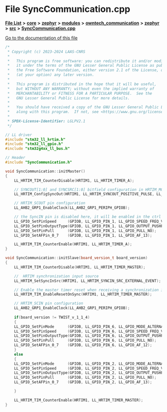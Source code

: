 

# File SyncCommunication.cpp

[**File List**](files.md) **>** [**core**](dir_771164b9325b04f1442f7a3ffa8ecb89.md) **>** [**zephyr**](dir_09002e7ce91f09aeb040dfd1861a47f4.md) **>** [**modules**](dir_6d0fb8ab814c517e7f155fb837e32f72.md) **>** [**owntech\_communication**](dir_c4fe9b0224a9586dd317852c3c5604f8.md) **>** [**zephyr**](dir_ed8beaa694e779377b0049b01e5ade22.md) **>** [**src**](dir_1a412f239039e530bef8001f48cd80a4.md) **>** [**SyncCommunication.cpp**](SyncCommunication_8cpp.md)

[Go to the documentation of this file](SyncCommunication_8cpp.md)


```C++
/*
 * Copyright (c) 2023-2024 LAAS-CNRS
 *
 *   This program is free software: you can redistribute it and/or modify
 *   it under the terms of the GNU Lesser General Public License as published by
 *   the Free Software Foundation, either version 2.1 of the License, or
 *   (at your option) any later version.
 *
 *   This program is distributed in the hope that it will be useful,
 *   but WITHOUT ANY WARRANTY; without even the implied warranty of
 *   MERCHANTABILITY or FITNESS FOR A PARTICULAR PURPOSE.  See the
 *   GNU Lesser General Public License for more details.
 *
 *   You should have received a copy of the GNU Lesser General Public License
 *   along with this program.  If not, see <https://www.gnu.org/licenses/>.
 *
 * SPDX-License-Identifier: LGLPV2.1
 */

// LL driver
#include "stm32_ll_hrtim.h"
#include "stm32_ll_gpio.h"
#include "stm32g4xx_ll_bus.h"

// Header
#include "SyncCommunication.h"

void SyncCommunication::initMaster()
{
    LL_HRTIM_TIM_CounterDisable(HRTIM1, LL_HRTIM_TIMER_A);

    // SYNCOUT[1:0] and SYNCSRC[1:0] bitfield configuration in HRTIM_MCR
    LL_HRTIM_ConfigSyncOut(HRTIM1, LL_HRTIM_SYNCOUT_POSITIVE_PULSE, LL_HRTIM_SYNCOUT_SRC_TIMA_START);

    // HRTIM_SCOUT pin configuration
    LL_AHB2_GRP1_EnableClock(LL_AHB2_GRP1_PERIPH_GPIOB);

    // the SyncIN pin is disabled here, it will be enabled in the ctrl task to ensure synchronization between master and slave.
    LL_GPIO_SetPinSpeed     (GPIOB, LL_GPIO_PIN_1, LL_GPIO_SPEED_FREQ_VERY_HIGH);
    LL_GPIO_SetPinOutputType(GPIOB, LL_GPIO_PIN_1, LL_GPIO_OUTPUT_PUSHPULL);
    LL_GPIO_SetPinPull      (GPIOB, LL_GPIO_PIN_1, LL_GPIO_PULL_NO);
    LL_GPIO_SetAFPin_0_7    (GPIOB, LL_GPIO_PIN_1, LL_GPIO_AF_13);

    LL_HRTIM_TIM_CounterEnable(HRTIM1, LL_HRTIM_TIMER_A);
}

void SyncCommunication::initSlave(board_version_t board_version)
{
    LL_HRTIM_TIM_CounterDisable(HRTIM1, LL_HRTIM_TIMER_MASTER);

    //  HRTIM synchronization input source
    LL_HRTIM_SetSyncInSrc(HRTIM1, LL_HRTIM_SYNCIN_SRC_EXTERNAL_EVENT);

    // Enable the master timer reset when receiving a synchronization input event
    LL_HRTIM_TIM_EnableResetOnSync(HRTIM1, LL_HRTIM_TIMER_MASTER);

    // HRTIM_SCIN pin configuration
    LL_AHB2_GRP1_EnableClock(LL_AHB2_GRP1_PERIPH_GPIOB);
    
    if(board_version != TWIST_v_1_1_4)
    {
    LL_GPIO_SetPinMode      (GPIOB, LL_GPIO_PIN_6, LL_GPIO_MODE_ALTERNATE);
    LL_GPIO_SetPinSpeed     (GPIOB, LL_GPIO_PIN_6, LL_GPIO_SPEED_FREQ_VERY_HIGH);
    LL_GPIO_SetPinOutputType(GPIOB, LL_GPIO_PIN_6, LL_GPIO_OUTPUT_PUSHPULL);
    LL_GPIO_SetPinPull      (GPIOB, LL_GPIO_PIN_6, LL_GPIO_PULL_NO);
    LL_GPIO_SetAFPin_0_7    (GPIOB, LL_GPIO_PIN_6, LL_GPIO_AF_12);
    }
    else
    {
    LL_GPIO_SetPinMode      (GPIOB, LL_GPIO_PIN_2, LL_GPIO_MODE_ALTERNATE);
    LL_GPIO_SetPinSpeed     (GPIOB, LL_GPIO_PIN_2, LL_GPIO_SPEED_FREQ_VERY_HIGH);
    LL_GPIO_SetPinOutputType(GPIOB, LL_GPIO_PIN_2, LL_GPIO_OUTPUT_PUSHPULL);
    LL_GPIO_SetPinPull      (GPIOB, LL_GPIO_PIN_2, LL_GPIO_PULL_NO);
    LL_GPIO_SetAFPin_0_7    (GPIOB, LL_GPIO_PIN_2, LL_GPIO_AF_13);

    }

    LL_HRTIM_TIM_CounterEnable(HRTIM1, LL_HRTIM_TIMER_MASTER);
}

```


